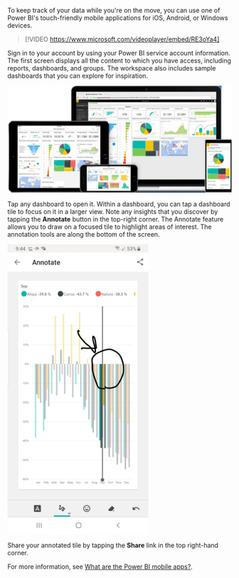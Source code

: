 To keep track of your data while you're on the move, you can use one of Power BI's touch-friendly mobile applications for iOS, Android, or Windows devices.

> [!VIDEO https://www.microsoft.com/videoplayer/embed/RE3oYa4]

Sign in to your account by using your Power BI service account information. The first screen displays all the content to which you have access, including reports, dashboards, and groups. The workspace also includes sample dashboards that you can explore for inspiration.

![Photo of phones and tablets running the Power BI mobile apps.](../media/05-power-bi-desktop-mobile-apps.png)

Tap any dashboard to open it. Within a dashboard, you can tap a dashboard tile to focus on it in a larger view. Note any insights that you discover by tapping the **Annotate** button in the top-right corner. The Annotate feature allows you to draw on a focused tile to highlight areas of interest. The annotation tools are along the bottom of the screen.

![Screenshot from a smartphone showing drawn annotations over a visual.](../media/05-power-bi-desktop-phone-app.png)

Share your annotated tile by tapping the **Share** link in the top right-hand corner.

For more information, see [What are the Power BI mobile apps?](https://docs.microsoft.com/power-bi/consumer/mobile/mobile-apps-for-mobile-devices).
